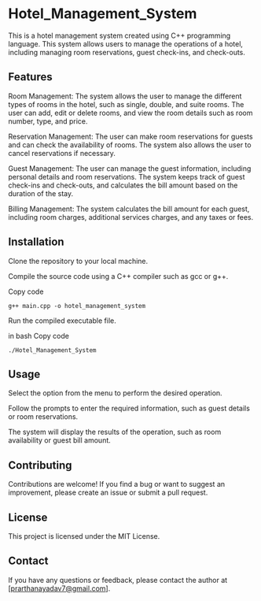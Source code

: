 # Hotel_Management_System
This is a hotel management system created using C++ programming language. This system allows users to manage the operations of a hotel, including managing room reservations, guest check-ins, and check-outs.

## Features
Room Management: The system allows the user to manage the different types of rooms in the hotel, such as single, double, and suite rooms. The user can add, edit or delete rooms, and view the room details such as room number, type, and price.

Reservation Management: The user can make room reservations for guests and can check the availability of rooms. The system also allows the user to cancel reservations if necessary.

Guest Management: The user can manage the guest information, including personal details and room reservations. The system keeps track of guest check-ins and check-outs, and calculates the bill amount based on the duration of the stay.

Billing Management: The system calculates the bill amount for each guest, including room charges, additional services charges, and any taxes or fees.

## Installation

Clone the repository to your local machine.

Compile the source code using a C++ compiler such as gcc or g++.

Copy code

```g++ main.cpp -o hotel_management_system```




Run the compiled executable file.

in bash Copy code

```./Hotel_Management_System```


## Usage
Select the option from the menu to perform the desired operation.

Follow the prompts to enter the required information, such as guest details or room reservations.

The system will display the results of the operation, such as room availability or guest bill amount.

## Contributing
Contributions are welcome! If you find a bug or want to suggest an improvement, please create an issue or submit a pull request.

## License
This project is licensed under the MIT License.

## Contact
If you have any questions or feedback, please contact the author at [prarthanayadav7@gmail.com].
